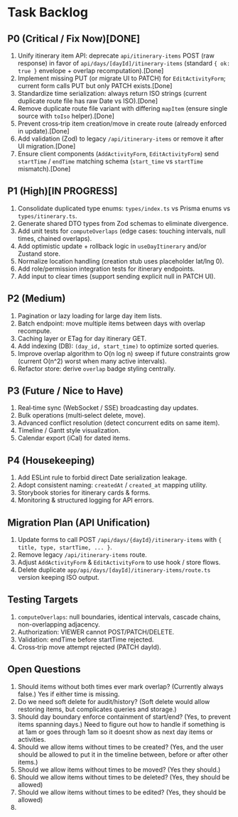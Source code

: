 # Task Backlog

## P0 (Critical / Fix Now)[DONE]
1. Unify itinerary item API: deprecate `api/itinerary-items` POST (raw response) in favor of `api/days/[dayId]/itinerary-items` (standard `{ ok: true }` envelope + overlap recomputation).[Done]
2. Implement missing PUT (or migrate UI to PATCH) for `EditActivityForm`; current form calls PUT but only PATCH exists.[Done]
3. Standardize time serialization: always return ISO strings (current duplicate route file has raw Date vs ISO).[Done]
4. Remove duplicate route file variant with differing `mapItem` (ensure single source with `toIso` helper).[Done]
5. Prevent cross‑trip item creation/move in create route (already enforced in update).[Done]
6. Add validation (Zod) to legacy `/api/itinerary-items` or remove it after UI migration.[Done]
7. Ensure client components (`AddActivityForm`, `EditActivityForm`) send `startTime` / `endTime` matching schema (`start_time` vs `startTime` mismatch).[Done]

## P1 (High)[IN PROGRESS]
1. Consolidate duplicated type enums: `types/index.ts` vs Prisma enums vs `types/itinerary.ts`.
2. Generate shared DTO types from Zod schemas to eliminate divergence.
3. Add unit tests for `computeOverlaps` (edge cases: touching intervals, null times, chained overlaps).
4. Add optimistic update + rollback logic in `useDayItinerary` and/or Zustand store.
5. Normalize location handling (creation stub uses placeholder lat/lng 0).
6. Add role/permission integration tests for itinerary endpoints.
7. Add input to clear times (support sending explicit null in PATCH UI).

## P2 (Medium)
1. Pagination or lazy loading for large day item lists.
2. Batch endpoint: move multiple items between days with overlap recompute.
3. Caching layer or ETag for day itinerary GET.
4. Add indexing (DB): `(day_id, start_time)` to optimize sorted queries.
5. Improve overlap algorithm to O(n log n) sweep if future constraints grow (current O(n^2) worst when many active intervals).
6. Refactor store: derive `overlap` badge styling centrally.

## P3 (Future / Nice to Have)
1. Real‑time sync (WebSocket / SSE) broadcasting day updates.
2. Bulk operations (multi‑select delete, move).
3. Advanced conflict resolution (detect concurrent edits on same item).
4. Timeline / Gantt style visualization.
5. Calendar export (iCal) for dated items.

## P4 (Housekeeping)
1. Add ESLint rule to forbid direct Date serialization leakage.
2. Adopt consistent naming: `createdAt` / `created_at` mapping utility.
3. Storybook stories for itinerary cards & forms.
4. Monitoring & structured logging for API errors.

## Migration Plan (API Unification)
1. Update forms to call POST `/api/days/{dayId}/itinerary-items` with `{ title, type, startTime, ... }`.
2. Remove legacy `/api/itinerary-items` route.
3. Adjust `AddActivityForm` & `EditActivityForm` to use hook / store flows.
4. Delete duplicate `app/api/days/[dayId]/itinerary-items/route.ts` version keeping ISO output.

## Testing Targets
1. `computeOverlaps`: null boundaries, identical intervals, cascade chains, non-overlapping adjacency.
2. Authorization: VIEWER cannot POST/PATCH/DELETE.
3. Validation: endTime before startTime rejected.
4. Cross‑trip move attempt rejected (PATCH dayId).

## Open Questions
1. Should items without both times ever mark overlap? (Currently always false.) Yes if either time is missing.
2. Do we need soft delete for audit/history? (Soft delete would allow restoring items, but complicates queries and storage.)
3. Should day boundary enforce containment of start/end? (Yes, to prevent items spanning days.) Need to figure out how to handle if something is at 1am or goes through 1am so it doesnt show as next day items or activities.
4. Should we allow items without times to be created? (Yes, and the user should be allowed to put it in the timeline between, before or after other items.)
5. Should we allow items without times to be moved? (Yes they should.)
6. Should we allow items without times to be deleted? (Yes, they should be allowed)
7. Should we allow items without times to be edited? (Yes, they should be allowed)
8. 